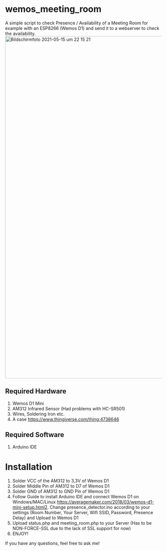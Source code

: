 # wemos_meeting_room
A simple script to check Presence / Availability of a Meeting Room for example with an ESP8266 (Wemos D1) and send it to a webserver to check the availability. <img width="1101" alt="Bildschirmfoto 2021-05-15 um 22 15 21" src="https://user-images.githubusercontent.com/84248512/118376909-14fc4e00-b5cb-11eb-9b48-95408b139c51.png">

## Required Hardware
1. Wemos D1 Mini
2. AM312 Infrared Sensor (Had problems with HC-SR501)
3. Wires, Soldering Iron etc.
4. A case https://www.thingiverse.com/thing:4738646

## Required Software
1. Arduino IDE

# Installation
1. Solder VCC of the AM312 to 3,3V of Wemos D1
1. Solder Middle Pin of AM312 to D7 of Wemos D1
1. Solder GND of AM312 to GND Pin of Wemos D1
1. Follow Guide to install Arduino IDE and connect Wemos D1 on Windows/MAC/Linux https://averagemaker.com/2018/03/wemos-d1-mini-setup.html2. Change presence_detector.ino according to your settings (Room Number, Your Server, Wifi SSID, Password, Presence Delay) and Upload to Wemos D1
1. Upload status.php and meeting_room.php to your Server (Has to be NON-FORCE-SSL due to the lack of SSL support for now)
1. ENJOY!

If you have any questions, feel free to ask me!
